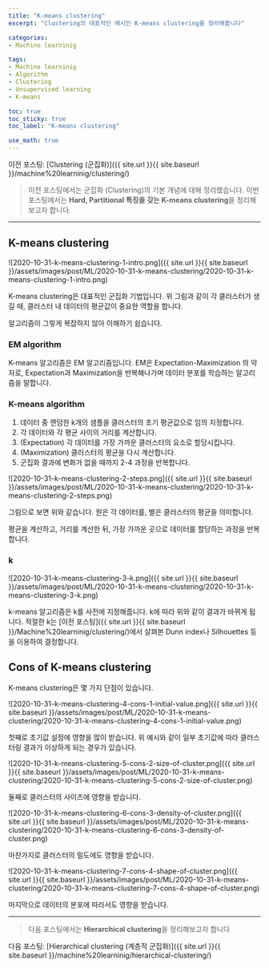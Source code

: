 ```yaml
---
title: "K-means clustering"
excerpt: "Clustering의 대표적인 예시인 K-means clustering을 정리해봅니다"

categories:
- Machine learninig

tags:
- Machine learninig
- Algorithm
- Clustering
- Unsupervised learning
- K-means

toc: true
toc_sticky: true
toc_label: "K-means clustering"

use_math: true
---
```


이전 포스팅: [Clustering (군집화)]({{ site.url }}{{ site.baseurl }}/machine%20learninig/clustering/)

> 이전 포스팅에서는 군집화 (Clustering)의 기본 개념에 대해 정리했습니다.
> 이번 포스팅에서는 **Hard, Partitional 특징을 갖는 K-means clustering**을 정리해보고자 합니다.

---

## K-means clustering

![2020-10-31-k-means-clustering-1-intro.png]({{ site.url }}{{ site.baseurl }}/assets/images/post/ML/2020-10-31-k-means-clustering/2020-10-31-k-means-clustering-1-intro.png)

K-means clustering은 대표적인 군집화 기법입니다. 위 그림과 같이 각 클러스터가 생길 때, 클러스터 내 데이터의 평균값이 중요한 역할을 합니다.

알고리즘이 그렇게 복잡하지 않아 이해하기 쉽습니다.

### EM algorithm

K-means 알고리즘은 EM 알고리즘입니다. EM은 Expectation-Maximization 의 약자로, Expectation과 Maximization을 반복해나가며 데이터 분포를 학습하는 알고리즘을 말합니다.

### K-means algorithm

1. 데이터 중 랜덤한 k개의 샘플을 클러스터의 초기 평균값으로 임의 지정합니다.
2. 각 데이터와 각 평균 사이의 거리를 계산합니다.
3. (Expectation) 각 데이터를 가장 가까운 클러스터의 요소로 할당시킵니다.
4. (Maximization) 클러스터의 평균을 다시 계산합니다.
5. 군집화 결과에 변화가 없을 때까지 2-4 과정을 반복합니다.

![2020-10-31-k-means-clustering-2-steps.png]({{ site.url }}{{ site.baseurl }}/assets/images/post/ML/2020-10-31-k-means-clustering/2020-10-31-k-means-clustering-2-steps.png)

그림으로 보면 위와 같습니다. 원은 각 데이터를, 별은 클러스터의 평균을 의미합니다.

평균을 계산하고, 거리를 계산한 뒤, 가장 가까운 곳으로 데이터를 할당하는 과정을 반복합니다.

### k

![2020-10-31-k-means-clustering-3-k.png]({{ site.url }}{{ site.baseurl }}/assets/images/post/ML/2020-10-31-k-means-clustering/2020-10-31-k-means-clustering-3-k.png)

k-means 알고리즘은 k를 사전에 지정해줍니다. k에 따라 위와 같이 결과가 바뀌게 됩니다. 적절한 k는 [이전 포스팅]({{ site.url }}{{ site.baseurl }}/Machine%20learninig/clustering/)에서 살펴본 Dunn index나 Silhouettes 등을 이용하여 결정합니다.

## Cons of K-means clustering

K-means clustering은 몇 가지 단점이 있습니다.

![2020-10-31-k-means-clustering-4-cons-1-initial-value.png]({{ site.url }}{{ site.baseurl }}/assets/images/post/ML/2020-10-31-k-means-clustering/2020-10-31-k-means-clustering-4-cons-1-initial-value.png)

첫째로 초기값 설정에 영향을 많이 받습니다. 위 예시와 같이 일부 초기값에 따라 클러스터링 결과가 이상하게 되는 경우가 있습니다.

![2020-10-31-k-means-clustering-5-cons-2-size-of-cluster.png]({{ site.url }}{{ site.baseurl }}/assets/images/post/ML/2020-10-31-k-means-clustering/2020-10-31-k-means-clustering-5-cons-2-size-of-cluster.png)

둘째로 클러스터의 사이즈에 영향을 받습니다.

![2020-10-31-k-means-clustering-6-cons-3-density-of-cluster.png]({{ site.url }}{{ site.baseurl }}/assets/images/post/ML/2020-10-31-k-means-clustering/2020-10-31-k-means-clustering-6-cons-3-density-of-cluster.png)

마찬가지로 클러스터의 밀도에도 영향을 받습니다.

![2020-10-31-k-means-clustering-7-cons-4-shape-of-cluster.png]({{ site.url }}{{ site.baseurl }}/assets/images/post/ML/2020-10-31-k-means-clustering/2020-10-31-k-means-clustering-7-cons-4-shape-of-cluster.png)

마지막으로 데이터의 분포에 따라서도 영향을 받습니다.

---

> 다음 포스팅에서는 **Hierarchical clustering**을 정리해보고자 합니다

다음 포스팅: [Hierarchical clustering (계층적 군집화)]({{ site.url }}{{ site.baseurl }}/machine%20learninig/hierarchical-clustering/)